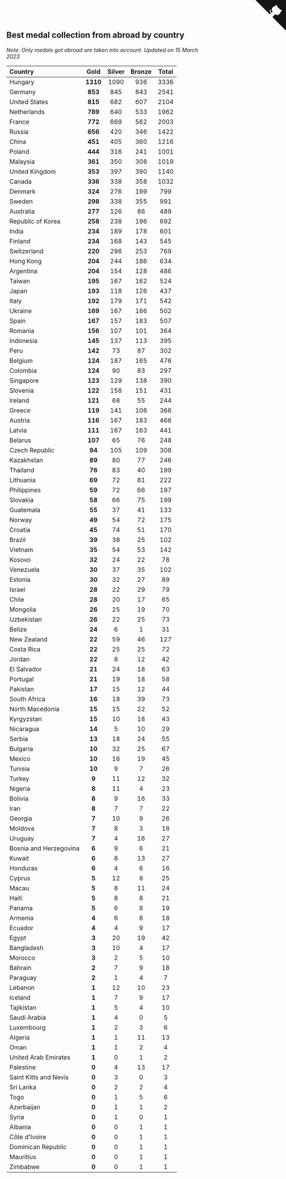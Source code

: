 ## Best medal collection from abroad by country

*Note: Only medals got abroad are taken into account.*
*Updated on 15 March 2023*

| Country | Gold | Silver | Bronze | Total |
| :--- | :--: | :--: | :--: | :--: |
| Hungary | **1310** | 1090 | 936 | 3336 |
| Germany | **853** | 845 | 843 | 2541 |
| United States | **815** | 682 | 607 | 2104 |
| Netherlands | **789** | 640 | 533 | 1962 |
| France | **772** | 669 | 562 | 2003 |
| Russia | **656** | 420 | 346 | 1422 |
| China | **451** | 405 | 360 | 1216 |
| Poland | **444** | 316 | 241 | 1001 |
| Malaysia | **361** | 350 | 308 | 1019 |
| United Kingdom | **353** | 397 | 390 | 1140 |
| Canada | **336** | 338 | 358 | 1032 |
| Denmark | **324** | 276 | 199 | 799 |
| Sweden | **298** | 338 | 355 | 991 |
| Australia | **277** | 126 | 86 | 489 |
| Republic of Korea | **258** | 238 | 196 | 692 |
| India | **234** | 189 | 178 | 601 |
| Finland | **234** | 168 | 143 | 545 |
| Switzerland | **220** | 296 | 253 | 769 |
| Hong Kong | **204** | 244 | 186 | 634 |
| Argentina | **204** | 154 | 128 | 486 |
| Taiwan | **195** | 167 | 162 | 524 |
| Japan | **193** | 118 | 126 | 437 |
| Italy | **192** | 179 | 171 | 542 |
| Ukraine | **169** | 167 | 166 | 502 |
| Spain | **167** | 157 | 183 | 507 |
| Romania | **156** | 107 | 101 | 364 |
| Indonesia | **145** | 137 | 113 | 395 |
| Peru | **142** | 73 | 87 | 302 |
| Belgium | **124** | 187 | 165 | 476 |
| Colombia | **124** | 90 | 83 | 297 |
| Singapore | **123** | 129 | 138 | 390 |
| Slovenia | **122** | 158 | 151 | 431 |
| Ireland | **121** | 68 | 55 | 244 |
| Greece | **119** | 141 | 106 | 366 |
| Austria | **116** | 167 | 183 | 466 |
| Latvia | **111** | 167 | 163 | 441 |
| Belarus | **107** | 65 | 76 | 248 |
| Czech Republic | **94** | 105 | 109 | 308 |
| Kazakhstan | **89** | 80 | 77 | 246 |
| Thailand | **76** | 83 | 40 | 199 |
| Lithuania | **69** | 72 | 81 | 222 |
| Philippines | **59** | 72 | 66 | 197 |
| Slovakia | **58** | 66 | 75 | 199 |
| Guatemala | **55** | 37 | 41 | 133 |
| Norway | **49** | 54 | 72 | 175 |
| Croatia | **45** | 74 | 51 | 170 |
| Brazil | **39** | 38 | 25 | 102 |
| Vietnam | **35** | 54 | 53 | 142 |
| Kosovo | **32** | 24 | 22 | 78 |
| Venezuela | **30** | 37 | 35 | 102 |
| Estonia | **30** | 32 | 27 | 89 |
| Israel | **28** | 22 | 29 | 79 |
| Chile | **28** | 20 | 17 | 65 |
| Mongolia | **26** | 25 | 19 | 70 |
| Uzbekistan | **26** | 22 | 25 | 73 |
| Belize | **24** | 6 | 1 | 31 |
| New Zealand | **22** | 59 | 46 | 127 |
| Costa Rica | **22** | 25 | 25 | 72 |
| Jordan | **22** | 8 | 12 | 42 |
| El Salvador | **21** | 24 | 18 | 63 |
| Portugal | **21** | 19 | 18 | 58 |
| Pakistan | **17** | 15 | 12 | 44 |
| South Africa | **16** | 18 | 39 | 73 |
| North Macedonia | **15** | 15 | 22 | 52 |
| Kyrgyzstan | **15** | 10 | 18 | 43 |
| Nicaragua | **14** | 5 | 10 | 29 |
| Serbia | **13** | 18 | 24 | 55 |
| Bulgaria | **10** | 32 | 25 | 67 |
| Mexico | **10** | 16 | 19 | 45 |
| Tunisia | **10** | 9 | 7 | 26 |
| Turkey | **9** | 11 | 12 | 32 |
| Nigeria | **8** | 11 | 4 | 23 |
| Bolivia | **8** | 9 | 16 | 33 |
| Iran | **8** | 7 | 7 | 22 |
| Georgia | **7** | 10 | 9 | 26 |
| Moldova | **7** | 8 | 3 | 18 |
| Uruguay | **7** | 4 | 16 | 27 |
| Bosnia and Herzegovina | **6** | 9 | 6 | 21 |
| Kuwait | **6** | 8 | 13 | 27 |
| Honduras | **6** | 4 | 6 | 16 |
| Cyprus | **5** | 12 | 8 | 25 |
| Macau | **5** | 8 | 11 | 24 |
| Haiti | **5** | 8 | 8 | 21 |
| Panama | **5** | 6 | 8 | 19 |
| Armenia | **4** | 6 | 8 | 18 |
| Ecuador | **4** | 4 | 9 | 17 |
| Egypt | **3** | 20 | 19 | 42 |
| Bangladesh | **3** | 10 | 4 | 17 |
| Morocco | **3** | 2 | 5 | 10 |
| Bahrain | **2** | 7 | 9 | 18 |
| Paraguay | **2** | 1 | 4 | 7 |
| Lebanon | **1** | 12 | 10 | 23 |
| Iceland | **1** | 7 | 9 | 17 |
| Tajikistan | **1** | 5 | 4 | 10 |
| Saudi Arabia | **1** | 4 | 0 | 5 |
| Luxembourg | **1** | 2 | 3 | 6 |
| Algeria | **1** | 1 | 11 | 13 |
| Oman | **1** | 1 | 2 | 4 |
| United Arab Emirates | **1** | 0 | 1 | 2 |
| Palestine | **0** | 4 | 13 | 17 |
| Saint Kitts and Nevis | **0** | 3 | 0 | 3 |
| Sri Lanka | **0** | 2 | 2 | 4 |
| Togo | **0** | 1 | 5 | 6 |
| Azerbaijan | **0** | 1 | 1 | 2 |
| Syria | **0** | 1 | 0 | 1 |
| Albania | **0** | 0 | 1 | 1 |
| Côte d'Ivoire | **0** | 0 | 1 | 1 |
| Dominican Republic | **0** | 0 | 1 | 1 |
| Mauritius | **0** | 0 | 1 | 1 |
| Zimbabwe | **0** | 0 | 1 | 1 |


<a href="https://github.com/jonatanklosko/wca_statistics" class="github-corner" aria-label="View source on Github"><svg width="80" height="80" viewBox="0 0 250 250" style="fill:#151513; color:#fff; position: absolute; top: 0; border: 0; right: 0;" aria-hidden="true"><path d="M0,0 L115,115 L130,115 L142,142 L250,250 L250,0 Z"></path><path d="M128.3,109.0 C113.8,99.7 119.0,89.6 119.0,89.6 C122.0,82.7 120.5,78.6 120.5,78.6 C119.2,72.0 123.4,76.3 123.4,76.3 C127.3,80.9 125.5,87.3 125.5,87.3 C122.9,97.6 130.6,101.9 134.4,103.2" fill="currentColor" style="transform-origin: 130px 106px;" class="octo-arm"></path><path d="M115.0,115.0 C114.9,115.1 118.7,116.5 119.8,115.4 L133.7,101.6 C136.9,99.2 139.9,98.4 142.2,98.6 C133.8,88.0 127.5,74.4 143.8,58.0 C148.5,53.4 154.0,51.2 159.7,51.0 C160.3,49.4 163.2,43.6 171.4,40.1 C171.4,40.1 176.1,42.5 178.8,56.2 C183.1,58.6 187.2,61.8 190.9,65.4 C194.5,69.0 197.7,73.2 200.1,77.6 C213.8,80.2 216.3,84.9 216.3,84.9 C212.7,93.1 206.9,96.0 205.4,96.6 C205.1,102.4 203.0,107.8 198.3,112.5 C181.9,128.9 168.3,122.5 157.7,114.1 C157.9,116.9 156.7,120.9 152.7,124.9 L141.0,136.5 C139.8,137.7 141.6,141.9 141.8,141.8 Z" fill="currentColor" class="octo-body"></path></svg></a><style>.github-corner:hover .octo-arm{animation:octocat-wave 560ms ease-in-out}@keyframes octocat-wave{0%,100%{transform:rotate(0)}20%,60%{transform:rotate(-25deg)}40%,80%{transform:rotate(10deg)}}@media (max-width:500px){.github-corner:hover .octo-arm{animation:none}.github-corner .octo-arm{animation:octocat-wave 560ms ease-in-out}}</style>
